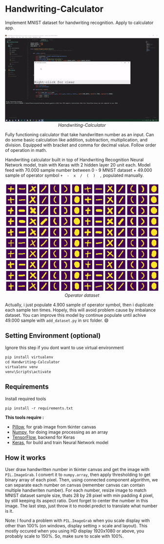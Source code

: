 # Handwriting-Calculator
Implement MNIST dataset for handwriting recognition. Apply to calculator app.

<p align="center">
  <img src="demo/demo2.gif"><br/>
  <i>Handwriting-Calculator</i>
</p>

Fully functioning calculator that take handwritten number as an input. Can do some basic calculation like addition, subtraction, multiplication, and division. Equipped with bracket and comma for decimal value. Follow order of operation in math. 

Handwriting calculator built in top of Handwriting Recognition Neural Network model, train with Keras with 2 hidden layer 20 unit each. Model feed with 70.000 sample number between 0 - 9 MNIST dataset + 49.000 sample of operator symbol `+  -  x  /  (  )  ,` populated manually.

<p align="center">
  <img src="src/dataset/operator.png"><br/>
  <i>Operator dataset</i>
</p>

Actually, i just populate 4.900 sample of operator symbol, then i duplicate each sample ten times. Hopely, this will avoid problem cause by imbalance dataset. 
You can improve this model by continue populate until achive 49.000 sample with `add_dataset.py` in src folder. :smile: 

## Setting Environment (optional)
Ignore this step if you dont want to use virtual environment
```
pip install virtualenv
cd Handwriting-Calculator
virtualenv venv
venv\Scripts\activate
```

## Requirements
Install required tools
```
pip install -r requirements.txt
```
**This tools require :**
- [Pillow](https://github.com/python-pillow/Pillow), for grab image from tkinter canvas
- [Numpy](https://github.com/numpy/numpy), for doing image processing as an array
- [TensorFlow](https://github.com/tensorflow/tensorflow), backend for Keras
- [Keras](https://github.com/keras-team/keras), for build and train Neural Network model

## How it works
User draw handwritten number in tkinter canvas and get the image with `PIL.ImageGrab`.
I convert it to `numpy.array`, then apply thresholding to get binary array of each pixel.
Then, using connected component algorithm, we can separate each number on canvas (remember canvas can contain multiple handwriten number).
For each number, resize image to match MNIST dataset sample size, thats 28 by 28 pixel with min padding 4 pixel, by still keeping its aspect ratio. Dont forget to center the number in this image.
The last step, just throw it to model.predict to translate what number is it.

Note:
I found a problem with `PIL.ImageGrab` when you scale display with other than 100% (on windows, display setting > scale and layout). This mostly occured when you using HD display 1920x1080 or above, you probably scale to 150%.
So, make sure to scale with 100%.


